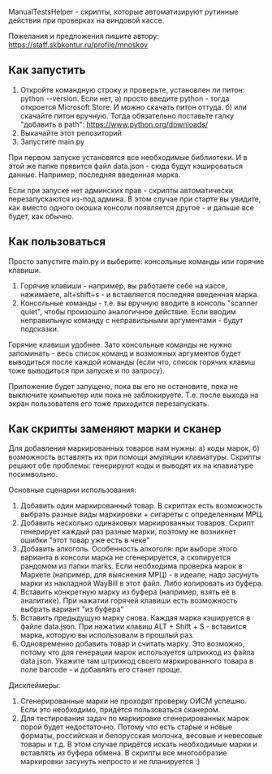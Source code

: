 ManualTestsHelper - скрипты, которые автоматизируют рутинные действия при проверках на виндовой кассе. 

Пожелания и предложения пишите автору: https://staff.skbkontur.ru/profile/mnoskov

## Как запустить

1. Откройте командную строку и проверьте, установлен ли питон: python --version. Если нет, а) просто введите python - тогда откроется Microsoft Store. И можно скачать питон оттуда. б) или скачайте питон вручную. Тогда обязательно поставьте галку "добавить в path": https://www.python.org/downloads/ 
2. Выкачайте этот репозиторий 
3. Запустите main.py

При первом запуске установятся все необходимые библиотеки. И в этой же папке появится файл data.json - сюда будут кэшироваться данные. Например, последняя введенная марка. 

Если при запуске нет админских прав - скрипты автоматически перезапускаются из-под админа. В этом случае при старте вы увидите, как вместо одного окошка консоли появляется другое - и дальше все будет, как обычно. 

## Как пользоваться

Просто запустите main.py и выберите: консольные команды или горячие клавиши. 
1. Горячие клавиши - например, вы работаете себе на кассе, нажимаете,  alt+shift+s - и вставляется последняя введенная марка. 
2. Консольные команды - т.е. вы вручную вводите в консоль "scanner quiet", чтобы произошло аналогичное действие. Если вводим неправильную команду с неправильными аргументами - будут подсказки. 

Горячие клавиши удобнее. Зато консольные команды не нужно запоминать - весь список команд и возможных аргументов будет выводиться после каждой команды (если что, список горячих клавиш тоже выводиться при запуске и по запросу). 

Приложение будет запущено, пока вы его не остановите, пока не выключите компьютер или пока не заблокируете. Т.е. после выхода на экран пользователя его тоже приходится перезапускать. 

## Как скрипты заменяют марки и сканер

Для добавления маркированных товаров нам нужны: а) коды марок, б) возможность вставлять их при помощи эмуляции клавиатуры. Скрипты решают обе проблемы: генерируют коды и выводят их на клавиатуре посимвольно. 

Основные сценарии использования:

1. Добавить один маркированный товар. В скриптах есть возможность выбрать разные виды маркировки + сигареты с определенным МРЦ.
2. Добавить несколько одинаковых маркированных товаров. Скрипт генерирует каждый раз разные марки, поэтому не возникнет ошибки "этот товар уже есть в чеке"
3. Добавить алкоголь. Особенность алкоголя: при выборе этого варианта в консоли марка не сгенерируется, а скопируется рандомом из папки marks. Если необходима проверка марок в Маркете (например, для выяснения МРЦ) - в идеале, надо засунуть марки из накладной WayBill в этот файл. Либо копировать из буфера.
4. Вставить конкретную марку из буфера (например, взять её в аналитике). При нажатии горячей клавиши есть возможность выбрать вариант "из буфера"
5. Вставить предыдущую марку снова. Каждая марка кэшируется в файле data.json. При нажатии клавиш ALT + Shift + S - вставится марка, которую вы использовали в прошлый раз.
6. Одновременно добавить товар и считать марку. Это возможно, потому что для генерации марок используется штрихкод из файла data.json. Укажите там штрихкод своего маркированного товара в поле barcode - и добавлять его станет проще.

Дисклеймеры: 
1. Сгенерированные марки не проходят проверку ОИСМ успешно. Если это необходимо, придётся пользоваться сканером. 
2. Для тестирования задач по маркировке сгенерированных марок порой будет недостаточно. Потому что есть старые и новые форматы, российская и белорусская молочка, весовые и невесовые товары и т.д. В этом случае придётся искать необходимые марки и вставлять из буфера обмена. В скрипты все многообразие маркировки засунуть непросто и не планируется :)
